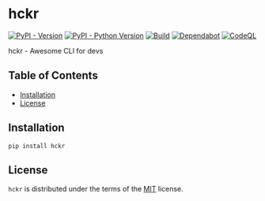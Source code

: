 # hckr
[![PyPI - Version](https://img.shields.io/pypi/v/hckr.svg)](https://pypi.org/project/hckr)
[![PyPI - Python Version](https://img.shields.io/pypi/pyversions/hckr.svg)](https://pypi.org/project/hckr)
[![Build](https://github.com/pateash/hckr/actions/workflows/build.yml/badge.svg)](https://github.com/pateash/hckr/actions/workflows/build.yml)
[![Dependabot](https://github.com/pateash/hckr/actions/workflows/dependabot/dependabot-updates/badge.svg)](https://github.com/pateash/hckr/actions/workflows/dependabot/dependabot-updates)
[![CodeQL](https://github.com/pateash/hckr/actions/workflows/github-code-scanning/codeql/badge.svg)](https://github.com/pateash/hckr/actions/workflows/github-code-scanning/codeql)

hckr - Awesome CLI for devs

## Table of Contents

- [Installation](#installation)
- [License](#license)

## Installation

```console
pip install hckr
```

## License

`hckr` is distributed under the terms of the [MIT](https://spdx.org/licenses/MIT.html) license.
